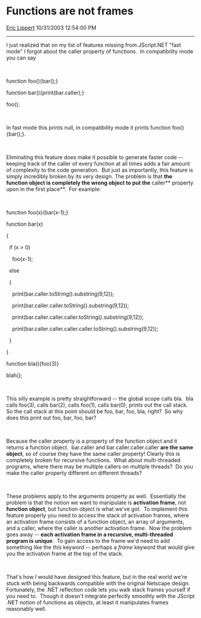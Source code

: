# Functions are not frames

[Eric Lippert](https://social.msdn.microsoft.com/profile/Eric%20Lippert) 10/31/2003 12:54:00 PM

-----

I just realized that on my list of features missing from JScript.NET "fast mode" I forgot about the caller property of functions.  In compatibility mode you can say

 

 

function foo(){bar();}

function bar(){print(bar.caller);}

foo();

 

 

In fast mode this prints null, in compatibility mode it prints function foo(){bar();}. 

 

 

Eliminating this feature does make it possible to generate faster code -- keeping track of the caller of every function at all times adds a fair amount of complexity to the code generation.  But just as importantly, this feature is simply incredibly broken by its very design. The problem is that **the function object is completely the wrong object to put the** caller** property upon in the first place**.  For example:

 

 

function foo(x){bar(x-1);}

function bar(x)

{

  if (x \> 0)

    foo(x-1);

  else

  {

    print(bar.caller.toString().substring(9,12));

    print(bar.caller.caller.toString().substring(9,12));

    print(bar.caller.caller.caller.toString().substring(9,12));

    print(bar.caller.caller.caller.caller.toString().substring(9,12));

  }

}

function bla(){foo(3)}

blah();

 

 

This silly example is pretty straightforward -- the global scope calls bla.  bla calls foo(3), calls bar(2), calls foo(1), calls bar(0), prints out the call stack.  So the call stack at this point should be foo, bar, foo, bla, right?  So why does this print out foo, bar, foo, bar?

 

 

Because the caller property is a property of the function object and it returns a function object.  bar.caller and bar.caller.caller.caller **are the same object**, so of course they have the same caller property\! Clearly this is completely broken for recursive functions.  What about multi-threaded programs, where there may be multiple callers on multiple threads?  Do you make the caller property different on different threads?   

 

 

These problems apply to the arguments property as well.  Essentially the problem is that the notion we want to manipulate is **activation frame**, not **function object**, but function object is what we've got.  To implement this feature properly you need to access the stack of activation frames, where an activation frame consists of a function object, an array of arguments, and a caller, where the caller is another activation frame.  Now the problem goes away -- **each activation frame in a recursive, multi-threaded program is unique**.  To gain access to the frame we'd need to add something like the *this* keyword -- perhaps a *frame* keyword that would give you the activation frame at the top of the stack.

 

 

That's how *I* would have designed this feature, but in the real world we're stuck with being backwards compatible with the original Netscape design.  Fortunately, the .NET reflection code lets you walk stack frames yourself if you need to.  Though it doesn't integrate perfectly smoothly with the JScript .NET notion of functions as objects, at least it manipulates frames reasonably well.

